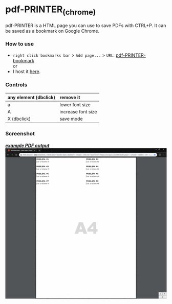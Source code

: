 # pdf-PRINTER<sub>(chrome)</sub>
pdf-PRINTER is a HTML page you can use to save PDFs with CTRL+P. It can be saved as a bookmark on Google Chrome.

### How to use
* `right click bookmarks bar` > `Add page...` > `URL`: [pdf-PRINTER-bookmark](https://raw.githubusercontent.com/daniel-barbu/pdf-PRINTER/master/pdf-PRINTER-bookmark)  
or
* I host it [here](https://daniel-barbu.cf/files/pdf-PRINTER.html).

### Controls
| any element (dbclick) | remove it          |
|:----------------------|:-------------------|
| a                     | lower font size    |
| A                     | increase font size |
| X (dbclick)           | save mode          |

### Screenshot
<a href="https://github.com/daniel-barbu/pdf-PRINTER/raw/master/output.pdf"><h5 style="margin-bottom:0 !important;">example PDF output</h5></a>
![screenshot.png not loaded correctly](/screenshot.png)
